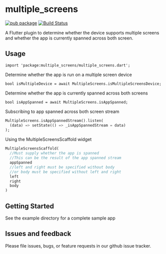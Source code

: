 # multiple_screens

[![pub package](https://img.shields.io/pub/v/multiple_screens.svg)](https://pub.dartlang.org/packages/multiple_screens) [![Build Status](https://dev.azure.com/builttoroam/Flutter%20Plugins/_apis/build/status/Multiple%20Screens)](https://dev.azure.com/builttoroam/Flutter%20Plugins/_build/latest?definitionId=109)

A Flutter plugin to determine whether the device supports multiple screens and whether the app is currently spanned across both screen.

## Usage

```import 'package:multiple_screens/multiple_screens.dart';```

Determine whether the app is run on a multiple screen device

```bool isMultipleDevice = await MultipleScreens.isMultipleScreensDevice;```

Determine whether the app is currently spanned across both screens

```bool isAppSpanned = await MultipleScreens.isAppSpanned;```

Subscribing to app spanned across both screen stream

```dart
MultipleScreens.isAppSpannedStream().listen(
  (data) => setState(() => _isAppSpannedStream = data)
);
```

Using the MultipleScreensScaffold widget

```dart
MultipleScreensScaffold(
  //Must supply whether the app is spanned
  //This can be the result of the app spanned stream
  appSpanned
  //left and right must be specified without body
  //or body must be specified without left and right
  left
  right
  body
)
```

## Getting Started

See the example directory for a complete sample app

## Issues and feedback

Please file issues, bugs, or feature requests in our github issue tracker.
